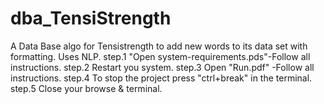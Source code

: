 # dba_TensiStrength
A Data Base algo for Tensistrength to add new words to its data set with formatting. Uses NLP.
step.1
"Open system-requirements.pds"-Follow all instructions.
step.2 
Restart you system.
step.3
Open "Run.pdf" -Follow all instructions.
step.4
To stop the project press "ctrl+break" in the terminal.
step.5
Close your browse & terminal.

